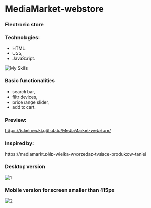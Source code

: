 # MediaMarket-webstore
<h3>Electronic store</h3>
<h3>Technologies:</h3>
<ul>
  <li>HTML,</li>
  <li>CSS,</li>
  <li>JavaScript.</li>
</ul>

![My Skills](https://skillicons.dev/icons?i=html,css,js)


<h3>Basic functionalities</h3>
<ul>
  <li>search bar,</li>
  <li>filtr devices,</li>
  <li>price range slider,</li>
  <li>add to cart.</li>
</ul>

<h3>Preview:</h3>

https://tchelmecki.github.io/MediaMarket-webstore/

<h3>Inspired by:</h3> https://mediamarkt.pl/lp-wielka-wyprzedaz-tysiace-produktow-taniej

<h3>Desktop version</h3>

![1](https://github.com/tchelmecki/MediaMarket-webstore/assets/121833733/682a050e-aeb7-4d58-b2c2-10b625976a1c)

<h3>Mobile version for screen smaller than 415px</h3>

![2](https://github.com/tchelmecki/MediaMarket-webstore/assets/121833733/fb784e25-2314-48f0-8c1c-1d8d33825bbf)
